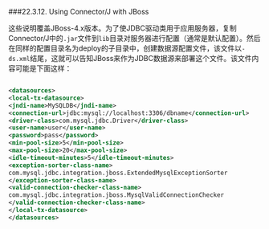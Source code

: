 ###22.3.12. Using Connector/J with JBoss

这些说明覆盖JBoss-4.x版本。为了使JDBC驱动类用于应用服务器，复制Connector/J中的`.jar`文件到`lib`目录对服务器进行配置（通常是默认配置）。然后在同样的配置目录名为deploy的子目录中，创建数据源配置文件，该文件以`-ds.xml`结尾，这就可以告知JBoss来作为JDBC数据源来部署这个文件。该文件内容可能是下面这样：

```xml

<datasources>
<local-tx-datasource>
<jndi-name>MySQLDB</jndi-name>
<connection-url>jdbc:mysql://localhost:3306/dbname</connection-url>
<driver-class>com.mysql.jdbc.Driver</driver-class>
<user-name>user</user-name>
<password>pass</password>
<min-pool-size>5</min-pool-size>
<max-pool-size>20</max-pool-size>
<idle-timeout-minutes>5</idle-timeout-minutes>
<exception-sorter-class-name>
com.mysql.jdbc.integration.jboss.ExtendedMysqlExceptionSorter
</exception-sorter-class-name>
<valid-connection-checker-class-name>
com.mysql.jdbc.integration.jboss.MysqlValidConnectionChecker
</valid-connection-checker-class-name>
</local-tx-datasource>
</datasources> 

```

